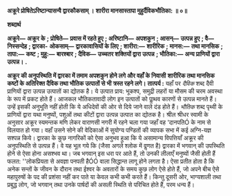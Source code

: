 **अक्रूरे प्रोषितेऽरिष्टान्यासन्वै द्वारकौकसाम् ।** **शारीरा मानसास्तापा मुहुर्दैविकभौतिका: ॥ ०॥** 

**शब्दार्थ** 

**अक्रूरे—** **अक्रूर के** **; प्रोषिते—** **प्रवास में रहते हुए** **; अरिष्टानि—** **अपशकुन** **; आसन्—** **उत्पन्न हुए** **; वै—** **निस्सन्देह** **; द्वारका-** **ओकसाम्—** **द्वारकावासियों के लिए** **; शारीरा:—** **शारीरिक** **; मानस:—** **तथा मानसिक** **; तापा:—** **कष्ट** **; मुहु:—** **बारश्बार** **; दैविक—** **उच्चतर शक्तियों द्वारा उत्पन्न** **; भौतिका:—** **अन्य प्राणियों द्वारा उत्पन्न।** **.** 

**अक्रूर की अनुपस्थिति में द्वारका में तमाम अपशकुन होने लगे और वहाँ के निवासी** **शारीरिक तथा मानसिक कष्टों के अतिरिक्त दैविक तथा भौतिक उत्पातों से भी त्रस्त रहने लगे।** **तात्पर्य :** यहाँ पर *दैविक* शब्द दैवी प्राणियों द्वारा उत्पन्न उत्पातों का द्योतक है। ये उत्पात प्राय: भूकश्प, समुद्री लहरों या मौसम की चरम अवस्था के रूप में प्रकट होते हैं। आजकल भौतिकतावादी लोग इन उत्पातों को पाॢथव कारणों से उत्पन्न मानते हैं। उन्हें इसकी अनुभूति नहीं होती कि ये अधिदेवों की ओर से दिये जाने वाले दंड होते हैं। *भौतिक* शब्द पृथ्वी के प्राणियों द्वारा यथा मनुष्यों, पशुओं तथा कीटों द्वारा उत्पन्न उत्पात का द्योतक है। श्रील श्रीधर स्वामी के अनुसार अक्रूर स्यमन्तक मणि लेकर वाराणसी नगरी में रहने चला गया जहाँ वह 'दानपतिÓ के नाम से विलयात हो गया। वहाँ उसने सोने की वेदिकाओं में सुयोग्य पण्डितों की व्यापक सभा में कई अग्नि-यज्ञ सश्पन्न किये। द्वारका के कुछ नागरिकों को ऐसा अनुभव हुआ कि ये असामान्य विपत्तियाँ अक्रूर की अनुपस्थिति से उत्पन्न हैं। वे यह भूल गये कि (जैसा अगले श्लोक में वॢणत है) द्वारका में भगवान् की उपस्थिति होने से ऐसा होना असश्भव था। जब भगवान् इस धरा पर आते हैं, तो उनकी लीलाएँ मनुष्यों जैसी होती हैं फलत: ''लोकप्रियता से अवज्ञा पनपती हैÓÓ वाला सिद्धान्त लागू होने लगता है। ऐसा प्रतीत होता है कि अनेक सन्तों के जीवन के दौरान तथा ईश्वर के अवतारों के समय कुछ लोग ऐसे होते हैं, जो अपने बीच ऐसे महापुरुषों के पद की प्रशंसा नहीं कर पाते या केवल कभी कभी करते हैं। किन्तु दूसरी ओर, भाग्यशाली तथा प्रबुद्ध लोग, जो भगवान् तथा उनके पार्षदों की असली स्थिति से परिचित होते हैं, परम धन्य हैं।  